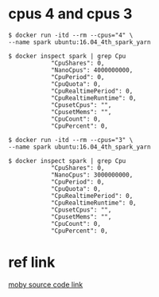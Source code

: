 # cpus 4 and cpus 3
```
$ docker run -itd --rm --cpus="4" \
--name spark ubuntu:16.04_4th_spark_yarn

$ docker inspect spark | grep Cpu
            "CpuShares": 0,
            "NanoCpus": 4000000000,
            "CpuPeriod": 0,
            "CpuQuota": 0,
            "CpuRealtimePeriod": 0,
            "CpuRealtimeRuntime": 0,
            "CpusetCpus": "",
            "CpusetMems": "",
            "CpuCount": 0,
            "CpuPercent": 0,

$ docker run -itd --rm --cpus="3" \
--name spark ubuntu:16.04_4th_spark_yarn

$ docker inspect spark | grep Cpu
            "CpuShares": 0,
            "NanoCpus": 3000000000,
            "CpuPeriod": 0,
            "CpuQuota": 0,
            "CpuRealtimePeriod": 0,
            "CpuRealtimeRuntime": 0,
            "CpusetCpus": "",
            "CpusetMems": "",
            "CpuCount": 0,
            "CpuPercent": 0,
```

# ref link
[moby source code link](https://github.com/moby/moby/blob/v1.12.0-rc4/daemon/cluster/executor/container/container.go#L328-L332)
